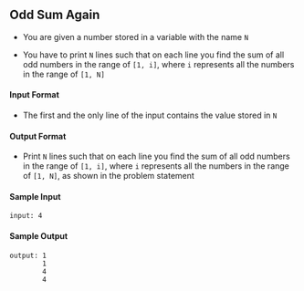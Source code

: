 ## **Odd Sum Again**

- You are given a number stored in a variable with the name `N`

- You have to print `N` lines such that on each line you find the sum of all odd numbers in the range of `[1, i]`, where `i` represents all the numbers in the range of `[1, N]`

#### **Input Format**

- The first and the only line of the input contains the value stored in `N`

#### **Output Format**

- Print `N` lines such that on each line you find the sum of all odd numbers in the range of `[1, i]`, where `i` represents all the numbers in the range of `[1, N]`, as shown in the problem statement

#### **Sample Input**
    input: 4

#### **Sample Output**
    output: 1
            1
            4
            4

